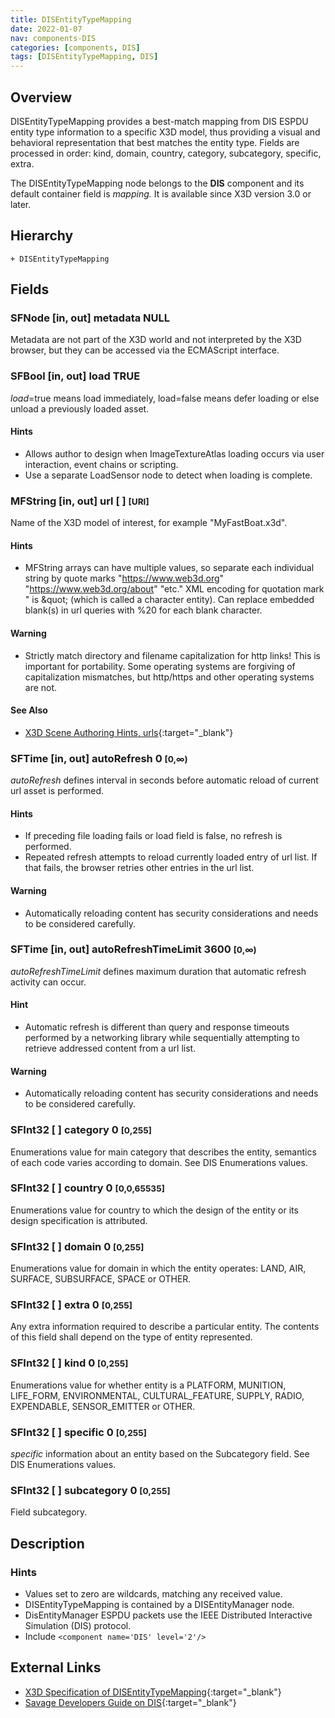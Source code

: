 ```yaml
---
title: DISEntityTypeMapping
date: 2022-01-07
nav: components-DIS
categories: [components, DIS]
tags: [DISEntityTypeMapping, DIS]
---
```

<style>
.post h3 {
  word-spacing: 0.2em;
}
</style>

## Overview

DISEntityTypeMapping provides a best-match mapping from DIS ESPDU entity type information to a specific X3D model, thus providing a visual and behavioral representation that best matches the entity type. Fields are processed in order: kind, domain, country, category, subcategory, specific, extra.

The DISEntityTypeMapping node belongs to the **DIS** component and its default container field is *mapping.* It is available since X3D version 3.0 or later.

## Hierarchy

```
+ DISEntityTypeMapping
```

## Fields

### SFNode [in, out] **metadata** NULL

Metadata are not part of the X3D world and not interpreted by the X3D browser, but they can be accessed via the ECMAScript interface.

### SFBool [in, out] **load** TRUE

*load*=true means load immediately, load=false means defer loading or else unload a previously loaded asset.

#### Hints

- Allows author to design when ImageTextureAtlas loading occurs via user interaction, event chains or scripting.
- Use a separate LoadSensor node to detect when loading is complete.

### MFString [in, out] **url** [ ] <small>[URI]</small>

Name of the X3D model of interest, for example "MyFastBoat.x3d".

#### Hints

- MFString arrays can have multiple values, so separate each individual string by quote marks "https://www.web3d.org" "https://www.web3d.org/about" "etc." XML encoding for quotation mark " is &amp;quot; (which is called a character entity). Can replace embedded blank(s) in url queries with %20 for each blank character.

#### Warning

- Strictly match directory and filename capitalization for http links! This is important for portability. Some operating systems are forgiving of capitalization mismatches, but http/https and other operating systems are not.

#### See Also

- [X3D Scene Authoring Hints, urls](https://www.web3d.org/x3d/content/examples/X3dSceneAuthoringHints.html#urls){:target="_blank"}

### SFTime [in, out] **autoRefresh** 0 <small>[0,∞)</small>

*autoRefresh* defines interval in seconds before automatic reload of current url asset is performed.

#### Hints

- If preceding file loading fails or load field is false, no refresh is performed.
- Repeated refresh attempts to reload currently loaded entry of url list. If that fails, the browser retries other entries in the url list.

#### Warning

- Automatically reloading content has security considerations and needs to be considered carefully.

### SFTime [in, out] **autoRefreshTimeLimit** 3600 <small>[0,∞)</small>

*autoRefreshTimeLimit* defines maximum duration that automatic refresh activity can occur.

#### Hint

- Automatic refresh is different than query and response timeouts performed by a networking library while sequentially attempting to retrieve addressed content from a url list.

#### Warning

- Automatically reloading content has security considerations and needs to be considered carefully.

### SFInt32 [ ] **category** 0 <small>[0,255]</small>

Enumerations value for main category that describes the entity, semantics of each code varies according to domain. See DIS Enumerations values.

### SFInt32 [ ] **country** 0 <small>[0,0,65535]</small>

Enumerations value for country to which the design of the entity or its design specification is attributed.

### SFInt32 [ ] **domain** 0 <small>[0,255]</small>

Enumerations value for domain in which the entity operates: LAND, AIR, SURFACE, SUBSURFACE, SPACE or OTHER.

### SFInt32 [ ] **extra** 0 <small>[0,255]</small>

Any extra information required to describe a particular entity. The contents of this field shall depend on the type of entity represented.

### SFInt32 [ ] **kind** 0 <small>[0,255]</small>

Enumerations value for whether entity is a PLATFORM, MUNITION, LIFE_FORM, ENVIRONMENTAL, CULTURAL_FEATURE, SUPPLY, RADIO, EXPENDABLE, SENSOR_EMITTER or OTHER.

### SFInt32 [ ] **specific** 0 <small>[0,255]</small>

*specific* information about an entity based on the Subcategory field. See DIS Enumerations values.

### SFInt32 [ ] **subcategory** 0 <small>[0,255]</small>

Field subcategory.

## Description

### Hints

- Values set to zero are wildcards, matching any received value.
- DISEntityTypeMapping is contained by a DISEntityManager node.
- DisEntityManager ESPDU packets use the IEEE Distributed Interactive Simulation (DIS) protocol.
- Include `<component name='DIS' level='2'/>`

## External Links

- [X3D Specification of DISEntityTypeMapping](https://www.web3d.org/documents/specifications/19775-1/V4.0/Part01/components/dis.html#DISEntityTypeMapping){:target="_blank"}
- [Savage Developers Guide on DIS](https://savage.nps.edu/Savage/developers.html#DIS){:target="_blank"}
